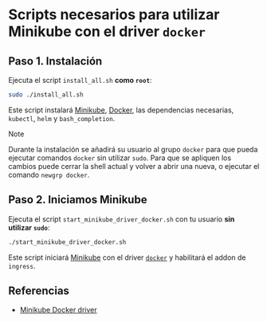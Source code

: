 # Scripts necesarios para utilizar Minikube con el driver `docker`

## Paso 1. Instalación

Ejecuta el script `install_all.sh` **como `root`**:

```bash
sudo ./install_all.sh
```

Este script instalará [Minikube][1], [Docker][2], las dependencias necesarias, `kubectl`, `helm` y `bash_completion`.

> [!NOTE]
> Durante la instalación se añadirá su usuario al grupo `docker` para que pueda ejecutar comandos `docker` sin utilizar `sudo`. Para que se apliquen los cambios puede cerrar la shell actual y volver a abrir una nueva, o ejecutar el comando `newgrp docker`.

## Paso 2. Iniciamos Minikube

Ejecuta el script `start_minikube_driver_docker.sh` con tu usuario **sin utilizar `sudo`**:

```bash
./start_minikube_driver_docker.sh
```

Este script iniciará [Minikube][1] con el driver [`docker`][3] y habilitará el addon de `ingress`.

## Referencias

- [Minikube Docker driver][3]

[1]: https://minikube.sigs.k8s.io/docs/
[2]: https://www.docker.com/
[3]: https://minikube.sigs.k8s.io/docs/drivers/docker/